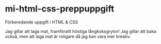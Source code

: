 # mi-html-css-preppuppgift
 Förberedande uppgift i HTML & CSS

Jag gillar att laga mat, framförallt höstiga långkoksgrytor!
Jag gillar att baka också, men att laga mat är roligare då jag kan vara mer kreativ.